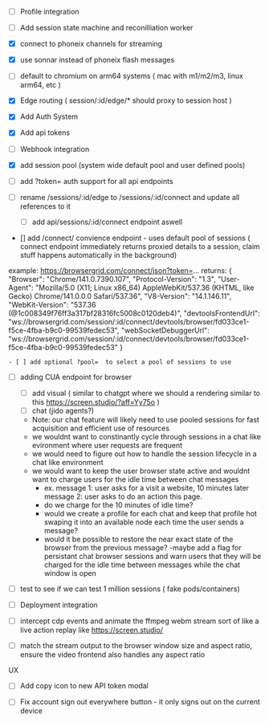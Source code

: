 - [ ] Profile integration
- [ ] Add session state machine and reconilliation worker
- [x] connect to phoneix channels for streaming
- [x] use sonnar instead of phoneix flash messages
- [ ] default to chromium on arm64 systems ( mac with m1/m2/m3, linux arm64, etc )
- [x] Edge routing ( session/:id/edge/* should proxy to session host )
- [x] Add Auth System 
- [x] Add api tokens

- [ ] Webhook integration


- [x] add session pool (system wide default pool and user defined pools)

- [ ] add ?token= auth support for all api endpoints

- [ ] rename /sessions/:id/edge to /sessions/:id/connect and update all references to it
    - [ ] add api/sessions/:id/connect endpoint aswell 

- [] add /connect/ convience endpoint - uses default pool of sessions ( connect endpoint immediately returns proxied details to a session, claim stuff happens automatically in the background) 

example: https://browsergrid.com/connect/json?token=... 
returns: 
{
  "Browser": "Chrome/141.0.7390.107",
  "Protocol-Version": "1.3",
  "User-Agent": "Mozilla/5.0 (X11; Linux x86_64) AppleWebKit/537.36 (KHTML, like Gecko) Chrome/141.0.0.0 Safari/537.36",
  "V8-Version": "14.1.146.11",
  "WebKit-Version": "537.36 (@1c008349f76ff3a317bf28316fc5008c0120deb4)",
  "devtoolsFrontendUrl": "ws://browsergrid.com/session/:id/connect/devtools/browser/fd033ce1-f5ce-4fba-b9c0-99539fedec53",
  "webSocketDebuggerUrl": "ws://browsergrid.com/session/:id/connect/devtools/browser/fd033ce1-f5ce-4fba-b9c0-99539fedec53"
}

    - [ ] add optional ?pool=  to select a pool of sessions to use


- [ ] adding CUA endpoint for browser
    - [ ] add visual ( similar to chatgpt where we should a  rendering  similar to this https://screen.studio/?aff=Yy75o )
    - [ ] chat  (jido agents?)
    - Note: our chat feature will likely need to use pooled sessions for fast acquisition and efficient use of resources
    - we wouldnt want to constinantly cycle through sessions in a chat like evironment where user requests are frequent
    - we would need to figure out how to handle the session lifecycle in a chat like environment
    - we would want to keep the user browser state active and wouldnt want to charge users for the idle time between chat messages
      - ex. message 1: user asks for a visit a website, 10 minutes later message 2: user asks to do an action this page. 
      - do we charge for the 10 minutes of idle time?
      - would we create a profile for each chat and keep that profile hot swaping it into an available node each time the user sends a message?
      - would it be possible to restore the near exact state of the browser from the previous message?
      -maybe add a flag for persistant chat browser sessions and warn users that they will be charged for the idle time between messages while the chat window is open
- [ ] test to see if we can test 1 million sessions ( fake pods/containers) 

- [ ] Deployment integration
- [ ] intercept cdp events and animate the ffmpeg webm stream sort of like a live action replay like https://screen.studio/
- [ ] match the stream output to the browser window size and aspect ratio, ensure the video frontend also handles any aspect ratio



UX
- [ ] Add copy icon to new API token modal
- [ ] Fix account sign out everywhere button - it only signs out on the current device

